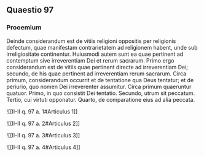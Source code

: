 ## Quaestio 97

### Prooemium

Deinde considerandum est de vitiis religioni oppositis per religionis defectum, quae manifestam contrarietatem ad religionem habent, unde sub irreligiositate continentur. Huiusmodi autem sunt ea quae pertinent ad contemptum sive irreverentiam Dei et rerum sacrarum. Primo ergo considerandum est de vitiis quae pertinent directe ad irreverentiam Dei; secundo, de his quae pertinent ad irreverentiam rerum sacrarum. Circa primum, considerandum occurrit et de tentatione qua Deus tentatur; et de periurio, quo nomen Dei irreverenter assumitur. Circa primum quaeruntur quatuor. Primo, in quo consistit Dei tentatio. Secundo, utrum sit peccatum. Tertio, cui virtuti opponatur. Quarto, de comparatione eius ad alia peccata.

![[II-II q. 97 a. 1#Articulus 1]]

![[II-II q. 97 a. 2#Articulus 2]]

![[II-II q. 97 a. 3#Articulus 3]]

![[II-II q. 97 a. 4#Articulus 4]]

